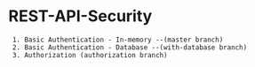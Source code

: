 # REST-API-Security
```
 1. Basic Authentication - In-memory --(master branch)
 2. Basic Authentication - Database --(with-database branch)
 3. Authorization (authorization branch)
```
